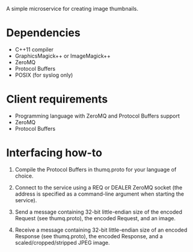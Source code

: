 
A simple microservice for creating image thumbnails.


# Dependencies

- C++11 compiler
- GraphicsMagick++ or ImageMagick++
- ZeroMQ
- Protocol Buffers
- POSIX (for syslog only)


# Client requirements

- Programming language with ZeroMQ and Protocol Buffers support
- ZeroMQ
- Protocol Buffers


# Interfacing how-to

1. Compile the Protocol Buffers in thumq.proto for your language of choice.

2. Connect to the service using a REQ or DEALER ZeroMQ socket (the address is
   specified as a command-line argument when starting the service).

3. Send a message containing 32-bit little-endian size of the encoded Request
   (see thumq.proto), the encoded Request, and an image.

4. Receive a message containing 32-bit little-endian size of an encoded
   Response (see thumq.proto), the encoded Response, and a
   scaled/cropped/stripped JPEG image.

